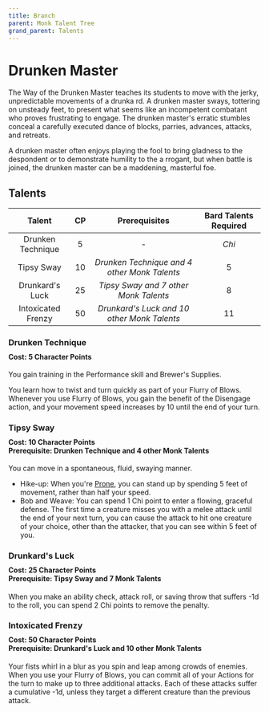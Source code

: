 ```yaml
---
title: Branch
parent: Monk Talent Tree
grand_parent: Talents
---
```


# Drunken Master
The Way of the Drunken Master teaches its students to move with the jerky, unpredictable movements of a drunka rd. A drunken master sways, tottering on unsteady feet, to present what seems like an incompetent combatant who proves frustrating to engage. The drunken master's erratic stumbles conceal a carefully executed dance of blocks, parries, advances, attacks, and retreats.

A drunken master often enjoys playing the fool to bring gladness to the despondent or to demonstrate humility to the a rrogant, but when battle is joined, the drunken master can be a maddening, masterful foe.

## Talents

| Talent | CP | Prerequisites | Bard Talents Required |
|:------:|:--:|:-------------:|:---------------------:|
| Drunken Technique | 5 | - | *Chi* |
| Tipsy Sway | 10 | *Drunken Technique and 4 other Monk Talents* | 5 |
| Drunkard's Luck | 25 | *Tipsy Sway and 7 other Monk Talents* | 8 |
| Intoxicated Frenzy | 50 | *Drunkard's Luck and 10 other Monk Talents* | 11 |

### Drunken Technique

<div style="margin-top:-10px;"></div>

#### **Cost:** 5 Character Points
You gain training in the Performance skill and Brewer's Supplies.

You learn how to twist and turn quickly as part of your Flurry of Blows. Whenever you use Flurry of Blows, you gain the benefit of the Disengage action, and your movement speed increases by 10 until the end of your turn.

### Tipsy Sway

<div style="margin-top:-10px;"></div>

#### **Cost:** 10 Character Points<br>**Prerequisite:** Drunken Technique and 4 other Monk Talents
You can move in a spontaneous, fluid, swaying manner.

- Hike-up: When you're [Prone](https://stormchaserroleplaying.com/stormchaserRPG/Conditions/Prone/), you can stand up by spending 5 feet of movement, rather than half your speed.
- Bob and Weave: You can spend 1 Chi point to enter a flowing, graceful defense. The first time a creature misses you with a melee attack until the end of your next turn, you can cause the attack to hit one creature of your choice, other than the attacker, that you can see within 5 feet of you.

### Drunkard's Luck

<div style="margin-top:-10px;"></div>

#### **Cost:** 25 Character Points<br>**Prerequisite:** Tipsy Sway and 7 Monk Talents
When you make an ability check, attack roll, or saving throw that suffers -1d to the roll, you can spend 2 Chi points to remove the penalty.

### Intoxicated Frenzy

<div style="margin-top:-10px;"></div>

#### **Cost:** 50 Character Points<br>**Prerequisite:** Drunkard's Luck and 10 other Monk Talents
Your fists whirl in a blur as you spin and leap among crowds of enemies. When you use your Flurry of Blows, you can commit all of your Actions for the turn to make up to three additional attacks. Each of these attacks suffer a cumulative -1d, unless they target a different creature than the previous attack.
